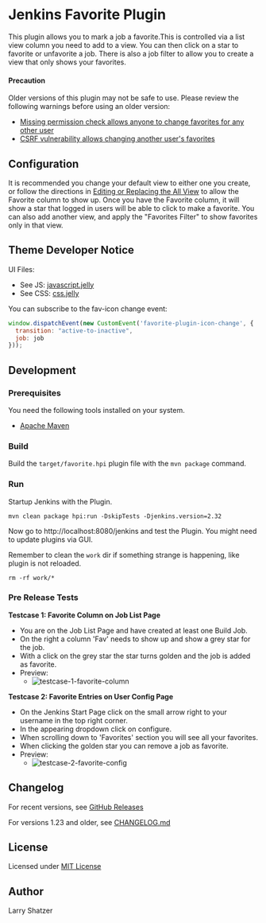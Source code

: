 # Jenkins Favorite Plugin

This plugin allows you to mark a job a favorite.This is controlled via a
list view column you need to add to a view. You can then click on a star
to favorite or unfavorite a job. There is also a job filter to allow you
to create a view that only shows your favorites.

#### Precaution

Older versions of this plugin may not be safe to use. Please review the
following warnings before using an older version:

-   [Missing permission check allows anyone to change favorites for any
    other user](https://jenkins.io/security/advisory/2017-06-06/)
-   [CSRF vulnerability allows changing another user's
    favorites](https://jenkins.io/security/advisory/2017-06-06/)

## Configuration

It is recommended you change your default view to either one you create,
or follow the directions in [Editing or Replacing the All
View](https://wiki.jenkins.io/display/JENKINS/Editing+or+Replacing+the+All+View)
to allow the Favorite column to show up. Once you have the Favorite
column, it will show a star that logged in users will be able to click
to make a favorite. You can also add another view, and apply the
"Favorites Filter" to show favorites only in that view.

## Theme Developer Notice

UI Files:

  * See JS: [javascript.jelly](./src/main/resources/hudson/plugins/favorite/assets/javascript.jelly)
  * See CSS: [css.jelly](./src/main/resources/hudson/plugins/favorite/assets/css.jelly)

You can subscribe to the fav-icon change event:

```js
window.dispatchEvent(new CustomEvent('favorite-plugin-icon-change', {
  transition: "active-to-inactive",
  job: job
}));
```


## Development

### Prerequisites

You need the following tools installed on your system.

  * [Apache Maven](https://maven.apache.org/)

### Build

Build the `target/favorite.hpi` plugin file with the `mvn package` command.

### Run

Startup Jenkins with the Plugin.  

```shell
mvn clean package hpi:run -DskipTests -Djenkins.version=2.32
```

Now go to http://localhost:8080/jenkins and test the Plugin.
You might need to update plugins via GUI.

Remember to clean the `work` dir if something strange is happening, like plugin is not reloaded.

```shell
rm -rf work/*
```

### Pre Release Tests

 **Testcase 1: Favorite Column on Job List Page**

  * You are on the Job List Page and have created at least one Build Job.
  * On the right a column 'Fav' needs to show up and show a grey star for the job.
  * With a click on the grey star the star turns golden and the job is added as favorite.
  * Preview:
    * ![testcase-1-favorite-column](https://cloud.githubusercontent.com/assets/12599965/20640106/2d7b5094-b3d6-11e6-8623-180056acb82d.gif)


 **Testcase 2: Favorite Entries on User Config Page**

  * On the Jenkins Start Page click on the small arrow right to your username in the top right corner.
  * In the appearing dropdown click on configure.
  * When scrolling down to 'Favorites' section you will see all your favorites.
  * When clicking the golden star you can remove a job as favorite.
  * Preview:
    * ![testcase-2-favorite-config](https://cloud.githubusercontent.com/assets/12599965/20640200/f0c3b806-b3d7-11e6-9fd9-43a2676b0dc8.gif)

## Changelog
For recent versions, see [GitHub Releases](https://github.com/jenkinsci/favorite-plugin/releases)

For versions 1.23 and older, see [CHANGELOG.md](CHANGELOG.md)

## License

Licensed under [MIT License](./LICENSE.md)

## Author

Larry Shatzer
